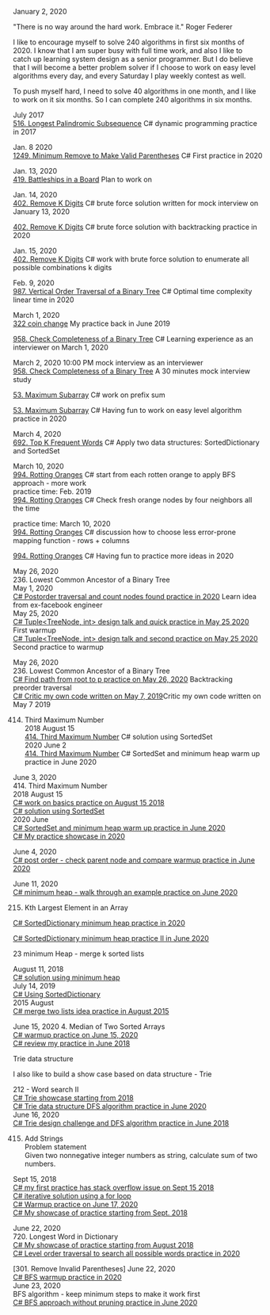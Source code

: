 January 2, 2020 <br>

"There is no way around the hard work. Embrace it." Roger Federer<br>

I like to encourage myself to solve 240 algorithms in first six months of 2020. I know that I am super busy with full time work, and also I like to catch up learning system design as a senior programmer. But I do believe that I will become a better problem solver if I choose to work on easy level algorithms every day, and every Saturday I play weekly contest as well. <br>

To push myself hard, I need to solve 40 algorithms in one month, and I like to work on it six months. So I can complete 240 algorithms in six months. <br> 

July 2017<br>
[516. Longest Palindromic Subsequence](https://leetcode.com/problems/longest-palindromic-subsequence/discuss/327470/C-dynamic-programming-practice-in-2017) C# dynamic programming practice in 2017<br>

Jan. 8 2020<br>
[1249. Minimum Remove to Make Valid Parentheses](https://leetcode.com/problems/minimum-remove-to-make-valid-parentheses/discuss/474578/c-first-practice-in-2020) C# First practice in 2020<br>

Jan. 13, 2020<br>
[419. Battleships in a Board]() Plan to work on<br>


Jan. 14, 2020<br>
[402. Remove K Digits](https://leetcode.com/problems/remove-k-digits/discuss/480483/C-brute-force-solution-written-for-mock-interview-on-January-13-2020
) C# brute force solution written for mock interview on January 13, 2020<br>

[402. Remove K Digits](https://leetcode.com/problems/remove-k-digits/discuss/480553/C-brute-force-solution-with-backtracking-practice-in-2020
) C# brute force solution with backtracking practice in 2020<br>

Jan. 15, 2020<br>
[402. Remove K Digits](https://leetcode.com/problems/remove-k-digits/discuss/481351/C-work-with-brute-force-solution-to-enumerate-all-possible-combinations-k-digits) C# work with brute force solution to enumerate all possible combinations k digits
<br>

Feb. 9, 2020<br>
[987. Vertical Order Traversal of a Binary Tree](https://leetcode.com/problems/vertical-order-traversal-of-a-binary-tree/discuss/504546/C-Avoid-using-hashmap-and-sorting-practice-in-2020) C#  Optimal time complexity linear time in 2020<br>

March 1, 2020<br>
[322 coin change](https://leetcode.com/problems/coin-change/discuss/526395/C-dynamic-programming-bottom-up-practice-in-June-2019) My practice back in June 2019<br>

[958. Check Completeness of a Binary Tree](https://leetcode.com/problems/check-completeness-of-a-binary-tree/discuss/526895/C-Learning-experience-as-an-interviewer-on-March-1-2020) C# Learning experience as an interviewer on March 1, 2020<br>

March 2, 2020 10:00 PM mock interview as an interviewer<br>
[958. Check Completeness of a Binary Tree](https://leetcode.com/problems/check-completeness-of-a-binary-tree/discuss/527824/Learn-from-mock-interview-experience%3A-A-small-case-study-leads-to-elegant-solution) A 30 minutes mock interview study<br>

[53. Maximum Subarray](https://leetcode.com/problems/maximum-subarray/discuss/527884/C-my-practice-after-mock-interview-on-March-3-2020#_=_) C# work on prefix sum<br>

[53. Maximum Subarray](https://leetcode.com/problems/maximum-subarray/discuss/528012/C-Having-fun-to-work-on-easy-level-algorithm-practice-in-2020) C# Having fun to work on easy level algorithm practice in 2020
<br>

March 4, 2020<br>
[692. Top K Frequent Words](https://leetcode.com/problems/top-k-frequent-words/discuss/529058/C-Apply-two-data-structures%3A-SortedDictionary-and-SortedSet) C# Apply two data structures: SortedDictionary and SortedSet<br>

March 10, 2020<br>
[994. Rotting Oranges](https://leetcode.com/problems/rotting-oranges/discuss/535465/C-start-from-each-rotten-orange-to-apply-BFS-approach-more-work) C# start from each rotten orange to apply BFS approach - more work<br>
practice time: Feb. 2019<br>
[994. Rotting Oranges](https://leetcode.com/problems/rotting-oranges/discuss/238665/C-Check-fresh-orange-nodes-by-four-neighbors-all-the-time) C# Check fresh orange nodes by four neighbors all the time<br>

practice time: March 10, 2020<br>
[994. Rotting Oranges](https://leetcode.com/problems/rotting-oranges/discuss/535414/C-discussion-how-to-choose-less-error-prone-mapping-function-rows-%2B-columns) C# discussion how to choose less error-prone mapping function - rows + columns<br>

[994. Rotting Oranges](https://leetcode.com/problems/rotting-oranges/discuss/535419/C-Having-fun-to-practice-more-ideas-in-2020) C# Having fun to practice more ideas in 2020<br>

May 26, 2020<br>
236. Lowest Common Ancestor of a Binary Tree<br>
May 1, 2020<br>
[C# Postorder traversal and count nodes found practice in 2020](https://leetcode.com/problems/lowest-common-ancestor-of-a-binary-tree/discuss/606995/C-Postorder-traversal-and-count-nodes-found-practice-in-2020) Learn idea from ex-facebook engineer<br>
May 25, 2020<br>
[C# Tuple<TreeNode, int> design talk and quick practice in May 25 2020](https://leetcode.com/problems/lowest-common-ancestor-of-a-binary-tree/discuss/652064/c-tupletreenode-int-design-talk-and-quick-practice-in-may-25-2020) First warmup<br>
[C# Tuple<TreeNode, int> design talk and second practice on May 25 2020](https://leetcode.com/problems/lowest-common-ancestor-of-a-binary-tree/discuss/652087/c-tupletreenode-int-design-talk-and-second-practice-on-may-25-2020) Second practice to warmup<br>

May 26, 2020<br>
236. Lowest Common Ancestor of a Binary Tree<br>
[C# Find path from root to p practice on May 26, 2020](https://leetcode.com/problems/lowest-common-ancestor-of-a-binary-tree/discuss/653946/C-Find-path-from-root-to-p-practice-on-May-26-2020) Backtracking preorder traversal<br>
[C# Critic my own code written on May 7, 2019](https://leetcode.com/problems/lowest-common-ancestor-of-a-binary-tree/discuss/653910/C-critic-my-own-code-written-on-May-7-2019)Critic my own code written on May 7 2019<br> 

414. Third Maximum Number<br>
2018 August 15<br>
[414. Third Maximum Number](https://leetcode.com/problems/third-maximum-number/discuss/160464/C-solution-using-SortedSet) C# solution using SortedSet <br>
2020 June 2 <br>
[414. Third Maximum Number](https://leetcode.com/problems/third-maximum-number/discuss/667232/C-SortedSet-and-minimum-heap-warm-up-practice-in-June-2020) C# SortedSet and minimum heap warm up practice in June 2020<br>

June 3, 2020<br>
414. Third Maximum Number<br>
2018 August 15<br>
[C# work on basics practice on August 15 2018](https://leetcode.com/problems/third-maximum-number/discuss/668630/c-work-on-basics-practice-in-august-15-2018)<br>
[C# solution using SortedSet](https://leetcode.com/problems/third-maximum-number/discuss/160464/C-solution-using-SortedSet)<br>
2020 June<br>
[C# SortedSet and minimum heap warm up practice in June 2020](https://leetcode.com/problems/third-maximum-number/discuss/667232/C-SortedSet-and-minimum-heap-warm-up-practice-in-June-2020)<br>
[C# My practice showcase in 2020](https://leetcode.com/problems/third-maximum-number/discuss/668667/c-my-practice-showcase-in-2020)<br>

June 4, 2020<br>
[C# post order - check parent node and compare warmup practice in June 2020](https://leetcode.com/problems/longest-univalue-path/discuss/670763/C-post-order-check-parent-node-and-compare-warmup-practice-in-June-2020)<br>

June 11, 2020<br>
[C# minimum heap - walk through an example practice on June 2020](https://leetcode.com/problems/third-maximum-number/discuss/682396/c-minimum-heap-walk-through-an-example-practice-on-june-2020)<br>

215. Kth Largest Element in an Array<br>

[C# SortedDictionary minimum heap practice in 2020](https://leetcode.com/problems/kth-largest-element-in-an-array/discuss/670920/c-sorteddictionary-minimum-heap-practice)<br>

[C# SortedDictionary minimum heap practice II in June 2020](https://leetcode.com/problems/kth-largest-element-in-an-array/discuss/670951/C-SortedDictionary-minimum-heap-practice-II-in-June-2020)<br>

23 minimum Heap - merge k sorted lists<br>

August 11, 2018<br>
[C# solution using minimum heap](https://leetcode.com/problems/merge-k-sorted-lists/discuss/158834/C-solution-using-minimum-heap)<br>
July 14, 2019<br>
[C# Using SortedDictionary](https://leetcode.com/problems/merge-k-sorted-lists/discuss/334793/C-define-minimum-heap-using-SortedDictionary-practice-in-2019)<br>
2015 August <br>
[C# merge two lists idea practice in August 2015](https://leetcode.com/problems/merge-k-sorted-lists/discuss/682562/C-merge-two-lists-idea-practice-in-August-2015)<br>

June 15, 2020
4. Median of Two Sorted Arrays<br>
[C# warmup practice on June 15, 2020](https://leetcode.com/problems/median-of-two-sorted-arrays/discuss/689272/C-warmup-practice-on-June-15-2020)<br>
[C# review my practice in June 2018](https://leetcode.com/problems/median-of-two-sorted-arrays/discuss/689106/C-review-my-practice-in-June-2018)<br>

Trie data structure<br>

I also like to build a show case based on data structure - Trie<br>

212 - Word search II<br>
[C# Trie showcase starting from 2018](https://leetcode.com/problems/word-search-ii/discuss/689320/C-Trie-showcase-starting-from-2018)<br>
[C# Trie data structure DFS algorithm practice in June 2020](https://leetcode.com/problems/word-search-ii/discuss/689384/C-Trie-data-structure-DFS-algorithm-practice-in-June-2020)<br>
June 16, 2020<br>
[C# Trie design challenge and DFS algorithm practice in June 2018](https://leetcode.com/problems/word-search-ii/discuss/690869/c-trie-design-challenge-and-dfs-algorithm-practice-in-june-2018)


415. Add Strings<br>
Problem statement<br>
Given two nonnegative integer numbers as string, calculate sum of two numbers.<br>

Sept 15, 2018<br>
[C# my first practice has stack overflow issue on Sept 15 2018](https://leetcode.com/problems/add-strings/discuss/170832/C-my-first-practice-has-stack-overflow-issue-on-Sept-15-2018)<br>
[C# iterative solution using a for loop](https://leetcode.com/problems/add-strings/discuss/170839/C-iterative-solution-using-a-for-loop)<br>
[C# Warmup practice on June 17, 2020](https://leetcode.com/problems/add-strings/discuss/692785/C-code-review-my-last-practice-on-Sept.-15-2018)<br>
[C# My showcase of practice starting from Sept. 2018](https://leetcode.com/problems/add-strings/discuss/692866/C-My-showcase-of-practice-starting-from-Sept.-2018)<br>

June 22, 2020<br>
720. Longest Word in Dictionary<br>
[C# My showcase of practice starting from August 2018](https://leetcode.com/problems/longest-word-in-dictionary/discuss/700899/C-My-showcase-of-practice-starting-from-August-2018)<br>
[C# Level order traversal to search all possible words practice in 2020](https://leetcode.com/problems/longest-word-in-dictionary/discuss/700939/C-Level-order-traversal-to-search-all-possible-words-practice-in-2020)<br>

[301. Remove Invalid Parentheses]
June 22, 2020<br>
[C# BFS warmup practice in 2020](https://leetcode.com/problems/remove-invalid-parentheses/discuss/701047/C-BFS-warmup-practice-in-2020)<br>
June 23, 2020<br>
BFS algorithm - keep minimum steps to make it work first<br>
[C# BFS approach without pruning practice in June 2020](https://leetcode.com/problems/remove-invalid-parentheses/discuss/702517/C-BFS-approach-without-pruning-practice-in-June-2020)




















